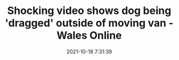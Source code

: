 ---
"title": "Shocking video shows dog being 'dragged' outside of moving van - Wales Online"
"date": "2021-10-18 7:31:39"
"feed_name": "GOOGLENEWSINDUSTRIAL"
"feed_website": "https://news.google.com/search?q=industrial%2Bincident&hl=en-US&gl=US&ceid=US:en"
"feed_rss": "https://news.google.com/rss/search?q=industrial%2Bincident&hl=en-US&gl=US&ceid=US:en"
"link": "https://www.walesonline.co.uk/news/wales-news/shocking-video-shows-dog-being-21882174"
"source": "{'href': 'https://www.walesonline.co.uk', 'title': 'Wales Online'}"
"file": "_posts/2021-1-1-85cb021f2a5ece19c009a41c1ad833b0c0770227.md"
"accident": "0"
"drilling": "0"
"represented_by": "0"
"dead": "0"
"injured": "0"
"arrested": "0"
"place": "unknown place"
"where": "unknown site"
"causes": "unknown"
"place_uri": "unknown place"
---